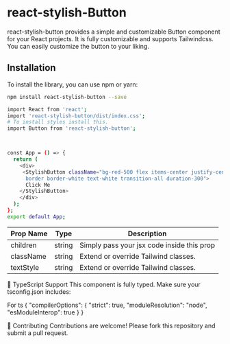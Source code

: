 
# react-stylish-Button

react-stylish-button provides a simple and customizable Button component for your React projects.
It is fully customizable and supports Tailwindcss.
You can easily customize the button to your liking.


## Installation

To install the library, you can use npm or yarn:

```bash
npm install react-stylish-button --save

import React from 'react';
import 'react-stylish-button/dist/index.css';
# To install styles install this.
import Button from 'react-stylish-button';



const App = () => {
  return (
    <div>
     <StylishButton className="bg-red-500 flex items-center justify-center rounded-md
      border border-white text-white transition-all duration-300">
      Click Me
    </StylishButton>
    </div>
  );
};
export default App;
```

| Prop Name   | Type     | Description                                   |
|-------------|----------|-----------------------------------------------|
| children    | string   | Simply pass your jsx code inside this prop    |
| className   | string   | Extend or override Tailwind classes.          |
| textStyle   | string   | Extend or override Tailwind classes.          |



🔧 TypeScript Support
This component is fully typed. Make sure your tsconfig.json includes:

For ts
{
  "compilerOptions": {
    "strict": true,
    "moduleResolution": "node",
    "esModuleInterop": true
  }
}


🤝 Contributing
Contributions are welcome! Please fork this repository and submit a pull request.

